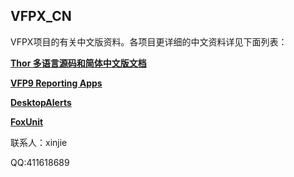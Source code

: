 ## VFPX_CN
VFPX项目的有关中文版资料。各项目更详细的中文资料详见下面列表：

**[Thor 多语言源码和简体中文版文档](https://github.com/vfp9/Thor_CN)**

**[VFP9 Reporting Apps](https://github.com/vfp9/ReportingApps)**

**[DesktopAlerts](https://github.com/vfp9/DesktopAlerts)**

**[FoxUnit](https://github.com/vfp9/FoxUnit)**


联系人：xinjie

QQ:411618689

